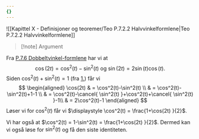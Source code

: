 ```yaml
---
{}
---
```

![[Kapittel X - Definisjoner og teoremer/Teo P.7.2.2 Halvvinkelformlene|Teo P.7.2.2 Halvvinkelformlene]]

> [!note] Argument 

Fra [P.7.6 Dobbeltvinkel-formlene](Kapittel%200%20-%20innledende%20kapittel/P.7.6%20Dobbeltvinkel-formlene.md) har vi at 
$$
\cos(2t)= \cos^2(t)-\sin^2(t) \text{ og } \sin(2t) = 2\sin (t)\cos(t).
$$
Siden $\cos^2(t)+\sin^2(t)=1$ (fra [1.](Kapittel%200%20-%20innledende%20kapittel/P.7.4%20Viktige%20identiteter.md)) får vi
$$
\begin{aligned} 
  \cos(2t) 
  & = \cos^2(t)-\sin^2(t) \\ 
  & = \cos^2(t)-\sin^2(t)+1-1 \\
  & =  \cos^2(t)-\cancel{ \sin^2(t) }+\cos^2(t)+\cancel{ \sin^2(t) }-1\\
  & = 2\cos^2(t)-1
\end{aligned} 
$$
Løser vi for $\cos^2(t)$ får vi $\displaystyle \cos^2(t) = \frac{1+\cos(2t) }{2}$.

Vi har også at $\cos^2(t) = 1-\sin^2(t) = \frac{1+\cos(2t) }{2}$. Dermed kan vi også løse for $\sin^2(t)$ og få den siste identiteten. 


